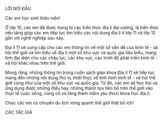 LỜI NÓI ĐẦU

Các em học sinh thân mến!

Ở lớp 10, các em đã được trang bị các kiến thức địa lí đại cương, là kiến thức nền tảng giúp các em tiếp tục tìm hiểu các nội dung địa lí ở lớp 11 và lớp 12 gắn với nghề nghiệp sau này.

Địa lí 11 sẽ cung cấp cho các em thông tin về một số vấn đề của kinh tế - xã hội thế giới và tìm hiểu về địa lí một số khu vực và quốc gia tiêu biểu, mang tính đại diện cho các châu lục, các khu vực, các trình độ phát triển kinh tế - xã hội khác nhau trên thế giới.

Mong rằng, những thông tin trong cuốn sách giáo khoa Địa lí 11 sẽ tiếp tục mang đến những nội dung thú vị, thiết thực về tình hình kinh tế - xã hội thế giới cũng như của một số khu vực và quốc gia. Từ đó, các em sẽ học hỏi và ứng dụng được những điều hay, những thành tựu tiên bộ trên thế giới vào thực tế cuộc sống, cũng cố và tăng thêm niềm yêu thích khoa học địa lí.

Chúc các em có chuyến du lịch vòng quanh thế giới thật bổ ích!

CÁC TÁC GIẢ